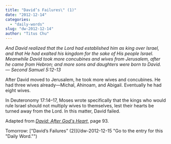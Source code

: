 ```yaml
---
title: "David’s Failures\" (1)"
date: "2012-12-14"
categories: 
  - "daily-words"
slug: "dw-2012-12-14"
author: "Titus Chu"
---
```


_And David realized that the Lord had established him as king over Israel, and that He had exalted his kingdom for the sake of His people Israel. Meanwhile David took more concubines and wives from Jerusalem, after he came from Hebron; and more sons and daughters were born to David._ _— Second Samuel 5:12-13_

After David moved to Jerusalem, he took more wives and concubines. He had three wives already—Michal, Ahinoam, and Abigail. Eventually he had eight wives.

In Deuteronomy 17:14–17, Moses wrote specifically that the kings who would rule Israel should not multiply wives to themselves, lest their hearts be turned away from the Lord. In this matter, David failed.

Adapted from _[David: After God's Heart,](/book-david "Go to the listing for this book.")_ page 93.

Tomorrow: ["David’s Failures" (2)](/dw-2012-12-15 "Go to the entry for this "Daily Word."")
